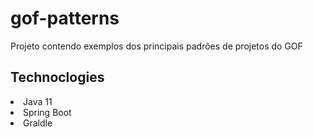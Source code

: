 # gof-patterns
Projeto contendo exemplos dos principais padrões de projetos do GOF

## Technoclogies

 <li>Java 11</li>
 <li>Spring Boot</li>
 <li>Graldle</li>
